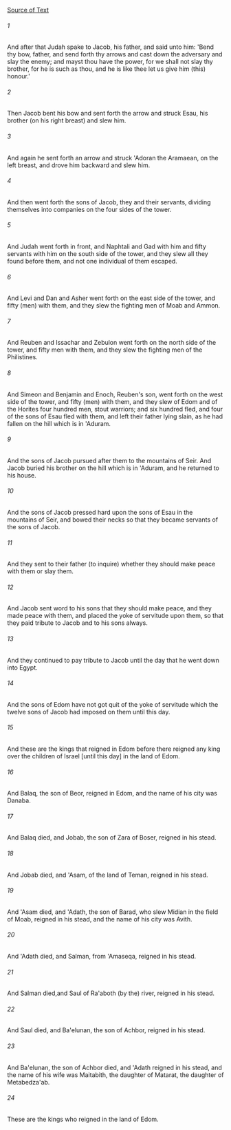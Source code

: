 [Source of Text](https://github.com/scrollmapper/bible_databases_deuterocanonical)

###### 1
And after that Judah spake to Jacob, his father, and said unto him: 'Bend thy bow, father, and send forth thy arrows and cast down the adversary and slay the enemy; and mayst thou have the power, for we shall not slay thy brother, for he is such as thou, and he is like thee let us give him (this) honour.'

###### 2
Then Jacob bent his bow and sent forth the arrow and struck Esau, his brother (on his right breast) and slew him.

###### 3
And again he sent forth an arrow and struck 'Adoran the Aramaean, on the left breast, and drove him backward and slew him.

###### 4
And then went forth the sons of Jacob, they and their servants, dividing themselves into companies on the four sides of the tower.

###### 5
And Judah went forth in front, and Naphtali and Gad with him and fifty servants with him on the south side of the tower, and they slew all they found before them, and not one individual of them escaped.

###### 6
And Levi and Dan and Asher went forth on the east side of the tower, and fifty (men) with them, and they slew the fighting men of Moab and Ammon.

###### 7
And Reuben and Issachar and Zebulon went forth on the north side of the tower, and fifty men with them, and they slew the fighting men of the Philistines.

###### 8
And Simeon and Benjamin and Enoch, Reuben's son, went forth on the west side of the tower, and fifty (men) with them, and they slew of Edom and of the Horites four hundred men, stout warriors; and six hundred fled, and four of the sons of Esau fled with them, and left their father lying slain, as he had fallen on the hill which is in 'Aduram.

###### 9
And the sons of Jacob pursued after them to the mountains of Seir. And Jacob buried his brother on the hill which is in 'Aduram, and he returned to his house.

###### 10
And the sons of Jacob pressed hard upon the sons of Esau in the mountains of Seir, and bowed their necks so that they became servants of the sons of Jacob.

###### 11
And they sent to their father (to inquire) whether they should make peace with them or slay them.

###### 12
And Jacob sent word to his sons that they should make peace, and they made peace with them, and placed the yoke of servitude upon them, so that they paid tribute to Jacob and to his sons always.

###### 13
And they continued to pay tribute to Jacob until the day that he went down into Egypt.

###### 14
And the sons of Edom have not got quit of the yoke of servitude which the twelve sons of Jacob had imposed on them until this day.

###### 15
And these are the kings that reigned in Edom before there reigned any king over the children of Israel [until this day] in the land of Edom.

###### 16
And Balaq, the son of Beor, reigned in Edom, and the name of his city was Danaba.

###### 17
And Balaq died, and Jobab, the son of Zara of Boser, reigned in his stead.

###### 18
And Jobab died, and 'Asam, of the land of Teman, reigned in his stead.

###### 19
And 'Asam died, and 'Adath, the son of Barad, who slew Midian in the field of Moab, reigned in his stead, and the name of his city was Avith.

###### 20
And 'Adath died, and Salman, from 'Amaseqa, reigned in his stead.

###### 21
And Salman died,and Saul of Ra'aboth (by the) river, reigned in his stead.

###### 22
And Saul died, and Ba'elunan, the son of Achbor, reigned in his stead.

###### 23
And Ba'elunan, the son of Achbor died, and 'Adath reigned in his stead, and the name of his wife was Maitabith, the daughter of Matarat, the daughter of Metabedza'ab.

###### 24
These are the kings who reigned in the land of Edom.